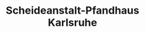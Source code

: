 ---
title: "Scheideanstalt-Pfandhaus Karlsruhe"
url: /karlsruhe/scheideanstalt-pfandhaus-karlsruhe/
shop: Leiher
---